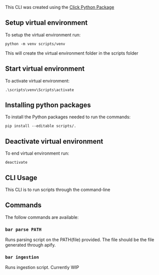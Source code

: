 This CLI was created using the [Click Python Package](https://click.palletsprojects.com/en/8.1.x/)

## Setup virtual environment

To setup the virtual environment run:

`python -m venv scripts/venv`

This will create the virtual environment folder in the scripts folder

## Start virtual environment

To activate virtual environment:

 `.\scripts\venv\Scripts\activate`


## Installing python packages

To install the Python packages needed to run the commands:

`pip install --editable scripts/.`

## Deactivate virtual environment

To end virtual environment run:

`deactivate`

## CLI Usage

This CLI is to run scripts through the command-line  

## Commands

The follow commands are available:

### `bar parse PATH`

Runs parsing script on the PATH(file) provided.
The file should be the file generated through apify.

### `bar ingestion`

Runs ingestion script.
Currently WIP
